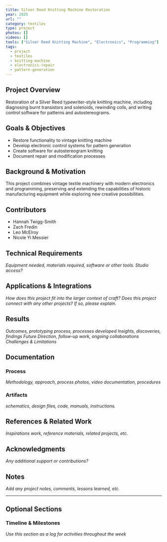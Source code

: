 ```yaml
---
title: Silver Reed Knitting Machine Restoration
year: 2025
url: ""
category: textiles
type: project
photos: []
videos: []
tools: ["Silver Reed Knitting Machine", "Electronics", "Programming"]
tags:
  - project
  - textiles
  - knitting-machine
  - electronics-repair
  - pattern-generation
---
```

## Project Overview
Restoration of a Silver Reed typewriter-style knitting machine, including diagnosing burnt transistors and solenoids, rewinding coils, and writing control software for patterns and autostereograms.

## Goals & Objectives
- Restore functionality to vintage knitting machine
- Develop electronic control systems for pattern generation
- Create software for autostereogram knitting
- Document repair and modification processes

## Background & Motivation
This project combines vintage textile machinery with modern electronics and programming, preserving and extending the capabilities of historic manufacturing equipment while exploring new creative possibilities.

## Contributors 
- Hannah Twigg-Smith
- Zach Fredin
- Leo McElroy
- Nicole Yi Messier

## Technical Requirements
*Equipment needed, materials required, software or other tools. Studio access?*

## Applications & Integrations
*How does this project fit into the larger context of craft?*
*Does this project connect with any other projects? If so, please explain.*

## Results
*Outcomes, prototyping process, processes developed*
*Insights, discoveries, findings*
*Future Direction, follow-up work, ongoing collaborations*
*Challenges & Limitations*


## Documentation

### Process
*Methodology, approach, process photos, video documentation, procedures*

### Artifacts
*schematics, design files, code, manuals, instructions.*

## References & Related Work
*Inspirations work, reference materials, related projects, etc.*

## Acknowledgments
*Any additional support or contributions?*

## Notes
*Add any project notes, comments, lessons learned, etc.*

--- 
## Optional Sections 
### Timeline & Milestones
*Use this section as a log for activities throughout the week*